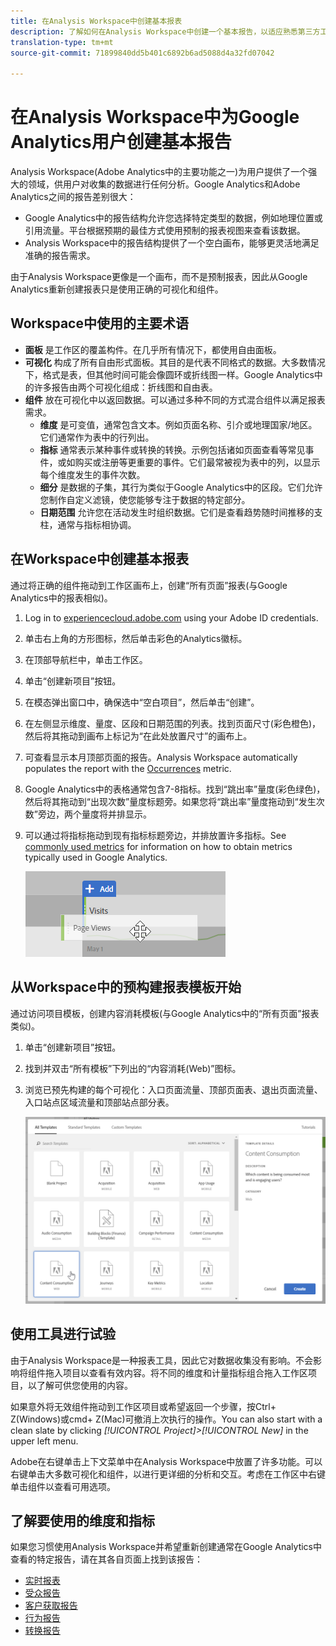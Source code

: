 ```yaml
---
title: 在Analysis Workspace中创建基本报表
description: 了解如何在Analysis Workspace中创建一个基本报告，以适应熟悉第三方工具(如Google Analytics)的用户。
translation-type: tm+mt
source-git-commit: 71899840dd5b401c6892b6ad5088d4a32fd07042

---
```



# 在Analysis Workspace中为Google Analytics用户创建基本报告

Analysis Workspace(Adobe Analytics中的主要功能之一)为用户提供了一个强大的领域，供用户对收集的数据进行任何分析。Google Analytics和Adobe Analytics之间的报告差别很大：

* Google Analytics中的报告结构允许您选择特定类型的数据，例如地理位置或引用流量。平台根据预期的最佳方式使用预制的报表视图来查看该数据。
* Analysis Workspace中的报告结构提供了一个空白画布，能够更灵活地满足准确的报告需求。

由于Analysis Workspace更像是一个画布，而不是预制报表，因此从Google Analytics重新创建报表只是使用正确的可视化和组件。

## Workspace中使用的主要术语

* **面板** 是工作区的覆盖构件。在几乎所有情况下，都使用自由面板。
* **可视化** 构成了所有自由形式面板。其目的是代表不同格式的数据。大多数情况下，格式是表，但其他时间可能会像圆环或折线图一样。Google Analytics中的许多报告由两个可视化组成：折线图和自由表。
* **组件** 放在可视化中以返回数据。可以通过多种不同的方式混合组件以满足报表需求。
   * **维度** 是可变值，通常包含文本。例如页面名称、引介或地理国家/地区。它们通常作为表中的行列出。
   * **指标** 通常表示某种事件或转换的转换。示例包括诸如页面查看等常见事件，或如购买或注册等更重要的事件。它们最常被视为表中的列，以显示每个维度发生的事件次数。
   * **细分** 是数据的子集，其行为类似于Google Analytics中的区段。它们允许您制作自定义滤镜，使您能够专注于数据的特定部分。
   * **日期范围** 允许您在活动发生时组织数据。它们是查看趋势随时间推移的支柱，通常与指标相协调。

## 在Workspace中创建基本报表

通过将正确的组件拖动到工作区画布上，创建“所有页面”报表(与Google Analytics中的报表相似)。

1. Log in to [experiencecloud.adobe.com](https://experiencecloud.adobe.com) using your Adobe ID credentials.
2. 单击右上角的方形图标，然后单击彩色的Analytics徽标。
3. 在顶部导航栏中，单击工作区。
4. 单击“创建新项目”按钮。
5. 在模态弹出窗口中，确保选中“空白项目”，然后单击“创建”。
6. 在左侧显示维度、量度、区段和日期范围的列表。找到页面尺寸(彩色橙色)，然后将其拖动到画布上标记为“在此处放置尺寸”的画布上。
7. 可查看显示本月顶部页面的报告。Analysis Workspace automatically populates the report with the [Occurrences](../../../components/c-variables/c-metrics/metrics-occurrences.md) metric.
8. Google Analytics中的表格通常包含7-8指标。找到“跳出率”量度(彩色绿色)，然后将其拖动到“出现次数”量度标题旁。如果您将“跳出率”量度拖动到“发生次数”旁边，两个量度将并排显示。
9. 可以通过将指标拖动到现有指标标题旁边，并排放置许多指标。See [commonly used metrics](common-metrics.md) for information on how to obtain metrics typically used in Google Analytics.

   ![新指标](../assets/new_metric.png)

## 从Workspace中的预构建报表模板开始

通过访问项目模板，创建内容消耗模板(与Google Analytics中的“所有页面”报表类似)。

1. 单击“创建新项目”按钮。
2. 找到并双击“所有模板”下列出的“内容消耗(Web)”图标。
3. 浏览已预先构建的每个可视化：入口页面流量、顶部页面表、退出页面流量、入口站点区域流量和顶部站点部分表。

   ![模板选择](../assets/content_consumption_template.png)

## 使用工具进行试验

由于Analysis Workspace是一种报表工具，因此它对数据收集没有影响。不会影响将组件拖入项目以查看有效内容。将不同的维度和计量指标组合拖入工作区项目，以了解可供您使用的内容。

如果意外将无效组件拖动到工作区项目或希望返回一个步骤，按Ctrl+ Z(Windows)或cmd+ Z(Mac)可撤消上次执行的操作。You can also start with a clean slate by clicking *[!UICONTROL Project]&gt;[!UICONTROL New]* in the upper left menu.

Adobe在右键单击上下文菜单中在Analysis Workspace中放置了许多功能。可以右键单击大多数可视化和组件，以进行更详细的分析和交互。考虑在工作区中右键单击组件以查看可用选项。

## 了解要使用的维度和指标

如果您习惯使用Analysis Workspace并希望重新创建通常在Google Analytics中查看的特定报告，请在其各自页面上找到该报告：

* [实时报表](realtime-reports.md)
* [受众报告](audience-reports.md)
* [客户获取报告](acquisition-reports.md)
* [行为报告](behavior-reports.md)
* [转换报告](conversions-reports.md)
